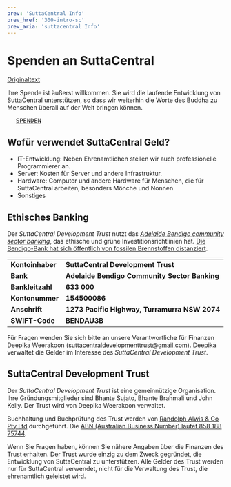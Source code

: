 ```yaml
---
prev: 'SuttaCentral Info'
prev_href: '300-intro-sc'
prev_aria: 'suttacentral Info'
---
```

# Spenden an SuttaCentral
<a href="https://suttacentral.net/donations" target="_blank">Originaltext</a>

Ihre Spende ist äußerst willkommen. Sie wird die laufende Entwicklung von SuttaCentral unterstützen, so dass wir weiterhin die Worte des Buddha zu Menschen überall auf der Welt bringen können.

<kbd style="text-align: center; padding: 20px;"><a href="https://suttacentral.net/donate-now">SPENDEN</a></kbd>

## Wofür verwendet SuttaCentral Geld?

* IT-Entwicklung: Neben Ehrenamtlichen stellen wir auch professionelle Programmierer an.
* Server: Kosten für Server und andere Infrastruktur.
* Hardware: Computer und andere Hardware für Menschen, die für SuttaCentral arbeiten, besonders Mönche und Nonnen.
* Sonstiges

## Ethisches Banking

Der *SuttaCentral Development Trust* nutzt das [*Adelaide Bendigo community sector banking*](https://www.communitysectorbanking.com.au/), das ethische und grüne Investitionsrichtlinien hat. [Die Bendigo-Bank hat sich öffentlich von fossilen Brennstoffen distanziert](https://www.climatecouncil.org.au/what-you-need-to-know-about-fossil-fuel-divestment/).

<table>
<tr>
	<td><b>Kontoinhaber</b> 	</td>
<td><b>SuttaCentral Development Trust</b></td></tr>
<tr>
	<td><b>Bank</b> 	</td>
<td><b>Adelaide Bendigo Community Sector Banking</b></td></tr>
<tr>
	<td><b>Bankleitzahl</b> 	</td>
<td><b>633 000</b></td></tr>
<tr>
	<td><b>Kontonummer</b> 	</td>
<td><b>154500086</b></td></tr>
<tr>
	<td><b>Anschrift</b> 	</td>
<td><b>1273 Pacific Highway, Turramurra NSW 2074</b></td></tr>
<tr>
	<td><b>SWIFT-Code</b> 	</td>
<td><b>BENDAU3B</b></td></tr>
</table>

Für Fragen wenden Sie sich bitte an unsere Verantwortliche für Finanzen Deepika Weerakoon (suttacentraldevelopmenttrust@gmail.com). Deepika verwaltet die Gelder im Interesse des *SuttaCentral Development Trust*.

## SuttaCentral Development Trust

Der *SuttaCentral Development Trust* ist eine gemeinnützige Organisation. Ihre Gründungsmitglieder sind Bhante Sujato, Bhante Brahmali und John Kelly. Der Trust wird von Deepika Weerakoon verwaltet.

Buchhaltung und Buchprüfung des Trust werden von [Randolph Alwis & Co Pty Ltd](https://www.alwisco.com.au/) durchgeführt. Die [ABN (Australian Business Number) lautet 858 188 75744](https://abr.business.gov.au/ABN/View/858%20188%2075744).

Wenn Sie Fragen haben, können Sie nähere Angaben über die Finanzen des Trust erhalten. Der Trust wurde einzig zu dem Zweck gegründet, die Entwicklung von SuttaCentral zu unterstützen. Alle Gelder des Trust werden nur für SuttaCentral verwendet, nicht für die Verwaltung des Trust, die ehrenamtlich geleistet wird.
